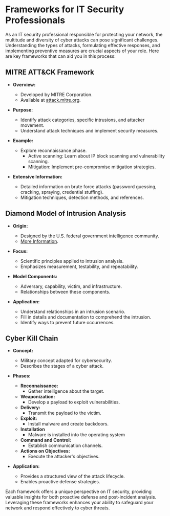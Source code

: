 # Frameworks for IT Security Professionals

As an IT security professional responsible for protecting your network, the multitude and diversity of cyber attacks can pose significant challenges. Understanding the types of attacks, formulating effective responses, and implementing preventive measures are crucial aspects of your role. Here are key frameworks that can aid you in this process:

## MITRE ATT&CK Framework

- **Overview:**
	- Developed by MITRE Corporation.
	- Available at [attack.mitre.org](https://attack.mitre.org/).

- **Purpose:**
	- Identify attack categories, specific intrusions, and attacker movement.
	- Understand attack techniques and implement security measures.

- **Example:**
	- Explore reconnaissance phase.
		- Active scanning: Learn about IP block scanning and vulnerability scanning.
		- Mitigation: Implement pre-compromise mitigation strategies.

- **Extensive Information:**
	- Detailed information on brute force attacks (password guessing, cracking, spraying, credential stuffing).
	- Mitigation techniques, detection methods, and references.

## Diamond Model of Intrusion Analysis

- **Origin:**
	- Designed by the U.S. federal government intelligence community.
	- [More Information](https://www.dtic.mil/).

- **Focus:**
	- Scientific principles applied to intrusion analysis.
	- Emphasizes measurement, testability, and repeatability.

- **Model Components:**
	- Adversary, capability, victim, and infrastructure.
	- Relationships between these components.

- **Application:**
	- Understand relationships in an intrusion scenario.
	- Fill in details and documentation to comprehend the intrusion.
	- Identify ways to prevent future occurrences.

## Cyber Kill Chain

- **Concept:**
	- Military concept adapted for cybersecurity.
	- Describes the stages of a cyber attack.

- **Phases:**
	- **Reconnaissance:**
		- Gather intelligence about the target.
	- **Weaponization:**
		- Develop a payload to exploit vulnerabilities.
	- **Delivery:**
		- Transmit the payload to the victim.
	- **Exploit:**
		- Install malware and create backdoors.
	- **Installation**
		- Malware is installed into the operating system
	- **Command and Control:**
		- Establish communication channels.
	- **Actions on Objectives:**
		- Execute the attacker's objectives.

- **Application:**
	- Provides a structured view of the attack lifecycle.
	- Enables proactive defense strategies.

Each framework offers a unique perspective on IT security, providing valuable insights for both proactive defense and post-incident analysis. Leveraging these frameworks enhances your ability to safeguard your network and respond effectively to cyber threats.

